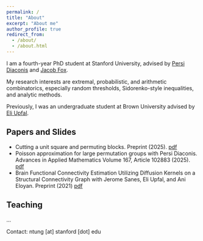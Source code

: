 ```yaml
---
permalink: /
title: "About"
excerpt: "About me"
author_profile: true
redirect_from: 
  - /about/
  - /about.html
---
```


I am a fourth-year PhD student at Stanford University, advised by [Persi Diaconis](https://diaconis.ckirby.su.domains) and [Jacob Fox](https://stanford.edu/~jacobfox/).

My research interests are extremal, probabilistic, and arithmetic combinatorics, especially random thresholds, Sidorenko-style inequalities, and analytic methods.

Previously, I was an undergraduate student at Brown University advised by [Eli Upfal](https://cs.brown.edu/people/eupfal/).

## Papers and Slides

* Cutting a unit square and permuting blocks. Preprint (2025). [pdf](https://arxiv.org/pdf/2501.13844)
* Poisson approximation for large permutation groups with Persi Diaconis. Advances in Applied
Mathematics Volume 167, Article 102883 (2025). [pdf](https://arxiv.org/pdf/2408.06611)
* Brain Functional Connectivity Estimation Utilizing Diffusion Kernels on a Structural Connectivity
Graph with Jerome Sanes, Eli Upfal, and Ani Eloyan. Preprint (2021) [pdf](https://arxiv.org/pdf/2111.08118)

## Teaching
...

Contact: ntung [at] stanford [dot] edu
